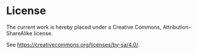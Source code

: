 # License

The current work is hereby placed under a Creative Commons,
Attribution-ShareAlike license.

See https://creativecommons.org/licenses/by-sa/4.0/.
